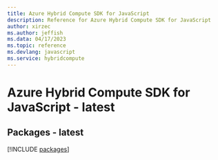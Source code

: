 ```yaml
---
title: Azure Hybrid Compute SDK for JavaScript
description: Reference for Azure Hybrid Compute SDK for JavaScript
author: xirzec
ms.author: jeffish
ms.data: 04/17/2023
ms.topic: reference
ms.devlang: javascript
ms.service: hybridcompute
---
```

# Azure Hybrid Compute SDK for JavaScript - latest
## Packages - latest
[!INCLUDE [packages](hybrid-compute-index.md)]
